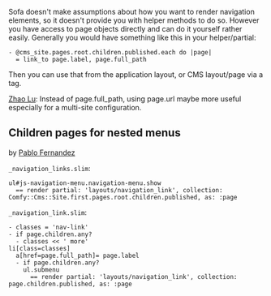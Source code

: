 Sofa doesn't make assumptions about how you want to render navigation elements, so it doesn't provide you with helper methods to do so. However you have access to page objects directly and can do it yourself rather easily. Generally you would have something like this in your helper/partial:

    - @cms_site.pages.root.children.published.each do |page|
      = link_to page.label, page.full_path

Then you can use that from the application layout, or CMS layout/page via a tag.

[Zhao Lu](http://github.com/zlu): Instead of page.full_path, using page.url maybe more useful especially for a multi-site configuration.

## Children pages for nested menus
by [Pablo Fernandez](http://www.onboardinglab.com)

`_navigation_links.slim`:
```slim
ul#js-navigation-menu.navigation-menu.show
  == render partial: 'layouts/navigation_link', collection: Comfy::Cms::Site.first.pages.root.children.published, as: :page
```

`_navigation_link.slim`:
```slim
- classes = 'nav-link'
- if page.children.any?
  - classes << ' more'
li[class=classes]
  a[href=page.full_path]= page.label
  - if page.children.any?
    ul.submenu
      == render partial: 'layouts/navigation_link', collection: page.children.published, as: :page
```
